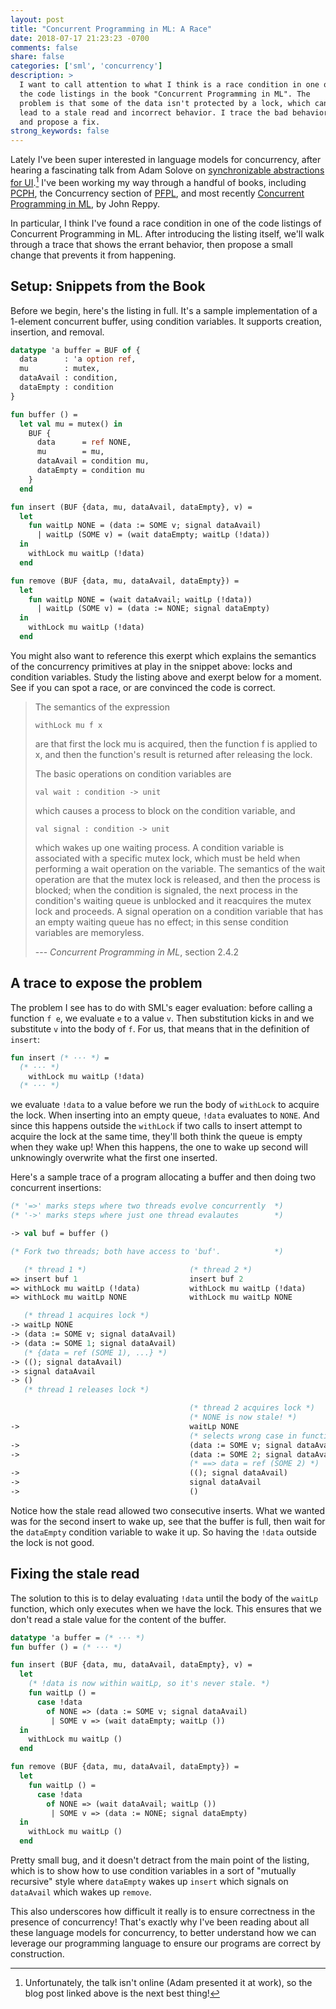```yaml
---
layout: post
title: "Concurrent Programming in ML: A Race"
date: 2018-07-17 21:23:23 -0700
comments: false
share: false
categories: ['sml', 'concurrency']
description: >
  I want to call attention to what I think is a race condition in one of
  the code listings in the book "Concurrent Programming in ML". The
  problem is that some of the data isn't protected by a lock, which can
  lead to a stale read and incorrect behavior. I trace the bad behavior,
  and propose a fix.
strong_keywords: false
---
```


Lately I've been super interested in language models for concurrency,
after hearing a fascinating talk from Adam Solove on [synchronizable
abstractions for UI].[^asolove] I've been working my way through a
handful of books, including [PCPH], the Concurrency section of [PFPL],
and most recently [Concurrent Programming in ML], by John Reppy.

[^asolove]: Unfortunately, the talk isn't online (Adam presented it at work), so the blog post linked above is the next best thing!

[synchronizable abstractions for UI]: https://medium.com/@asolove/synchronizable-abstractions-for-understandable-concurrency-64ae57cd61d1
[PCPH]: https://simonmar.github.io/pages/pcph.html
[PFPL]: http://www.cs.cmu.edu/~rwh/pfpl.html
[Concurrent Programming in ML]: http://www.cambridge.org/gb/academic/subjects/computer-science/distributed-networked-and-mobile-computing/concurrent-programming-ml?format=AR

In particular, I think I've found a race condition in one of the code
listings of Concurrent Programming in ML. After introducing the listing
itself, we'll walk through a trace that shows the errant behavior, then
propose a small change that prevents it from happening.

## Setup: Snippets from the Book

Before we begin, here's the listing in full. It's a sample
implementation of a 1-element concurrent buffer, using condition
variables. It supports creation, insertion, and removal.


```sml Concurrent Programming in ML, Listing 2.3
datatype 'a buffer = BUF of {
  data      : 'a option ref,
  mu        : mutex,
  dataAvail : condition,
  dataEmpty : condition
}

fun buffer () =
  let val mu = mutex() in
    BUF {
      data      = ref NONE,
      mu        = mu,
      dataAvail = condition mu,
      dataEmpty = condition mu
    }
  end

fun insert (BUF {data, mu, dataAvail, dataEmpty}, v) =
  let
    fun waitLp NONE = (data := SOME v; signal dataAvail)
      | waitLp (SOME v) = (wait dataEmpty; waitLp (!data))
  in
    withLock mu waitLp (!data)
  end

fun remove (BUF {data, mu, dataAvail, dataEmpty}) =
  let
    fun waitLp NONE = (wait dataAvail; waitLp (!data))
      | waitLp (SOME v) = (data := NONE; signal dataEmpty)
  in
    withLock mu waitLp (!data)
  end
```

You might also want to reference this exerpt which explains the
semantics of the concurrency primitives at play in the snippet above:
locks and condition variables. Study the listing above and exerpt below
for a moment. See if you can spot a race, or are convinced the code is
correct.


> The semantics of the expression
>
> `withLock mu f x`
>
> are that first the lock mu is acquired, then the function f is applied
> to x, and then the function's result is returned after releasing the
> lock.
>
> The basic operations on condition variables are
>
> `val wait : condition -> unit`
>
> which causes a process to block on the condition variable, and
>
> `val signal : condition -> unit`
>
> which wakes up one waiting process. A condition variable is associated
> with a specific mutex lock, which must be held when performing a wait
> operation on the variable. The semantics of the wait operation are
> that the mutex lock is released, and then the process is blocked; when
> the condition is signaled, the next process in the condition's waiting
> queue is unblocked and it reacquires the mutex lock and proceeds. A
> signal operation on a condition variable that has an empty waiting
> queue has no effect; in this sense condition variables are memoryless.
>
> --- *Concurrent Programming in ML*, section 2.4.2

## A trace to expose the problem

The problem I see has to do with SML's eager evaluation: before calling
a function `f e`, we evaluate `e` to a value `v`. Then substitution
kicks in and we substitute `v` into the body of `f`. For us,
that means that in the definition of `insert`:

```sml
fun insert (* ··· *) =
  (* ··· *)
    withLock mu waitLp (!data)
  (* ··· *)
```

we evaluate `!data` to a value before we run the body of `withLock` to
acquire the lock. When inserting into an empty queue, `!data` evaluates
to `NONE`. And since this happens outside the `withLock` if two calls to
insert attempt to acquire the lock at the same time, they'll both think
the queue is empty when they wake up! When this happens, the one to wake
up second will unknowingly overwrite what the first one inserted.

Here's a sample trace of a program allocating a buffer and then
doing two concurrent insertions:

```sml Sample trace, showing that first insert gets dropped
(* '=>' marks steps where two threads evolve concurrently  *)
(* '->' marks steps where just one thread evalautes        *)

-> val buf = buffer ()

(* Fork two threads; both have access to 'buf'.            *)

   (* thread 1 *)                       (* thread 2 *)
=> insert buf 1                         insert buf 2
=> withLock mu waitLp (!data)           withLock mu waitLp (!data)
=> withLock mu waitLp NONE              withLock mu waitLp NONE

   (* thread 1 acquires lock *)
-> waitLp NONE
-> (data := SOME v; signal dataAvail)
-> (data := SOME 1; signal dataAvail)
   (* {data = ref (SOME 1), ...} *)
-> ((); signal dataAvail)
-> signal dataAvail
-> ()
   (* thread 1 releases lock *)

                                        (* thread 2 acquires lock *)
                                        (* NONE is now stale! *)
->                                      waitLp NONE
                                        (* selects wrong case in function *)
->                                      (data := SOME v; signal dataAvail)
->                                      (data := SOME 2; signal dataAvail)
                                        (* ==> data = ref (SOME 2) *)
->                                      ((); signal dataAvail)
->                                      signal dataAvail
->                                      ()
```

Notice how the stale read allowed two consecutive inserts. What we
wanted was for the second insert to wake up, see that the buffer is
full, then wait for the `dataEmpty` condition variable to wake it up.
So having the `!data` outside the lock is not good.


## Fixing the stale read

The solution to this is to delay evaluating `!data` until the body of the
`waitLp` function, which only executes when we have the lock. This
ensures that we don't read a stale value for the content of the buffer.

```sml Listing 2.3, updated to avoid race
datatype 'a buffer = (* ··· *)
fun buffer () = (* ··· *)

fun insert (BUF {data, mu, dataAvail, dataEmpty}, v) =
  let
    (* !data is now within waitLp, so it's never stale. *)
    fun waitLp () =
      case !data
        of NONE => (data := SOME v; signal dataAvail)
         | SOME v => (wait dataEmpty; waitLp ())
  in
    withLock mu waitLp ()
  end

fun remove (BUF {data, mu, dataAvail, dataEmpty}) =
  let
    fun waitLp () =
      case !data
        of NONE => (wait dataAvail; waitLp ())
         | SOME v => (data := NONE; signal dataEmpty)
  in
    withLock mu waitLp ()
  end
```

Pretty small bug, and it doesn't detract from the main point of the
listing, which is to show how to use condition variables in a sort of
"mutually recursive" style where `dataEmpty` wakes up `insert` which
signals on `dataAvail` which wakes up `remove`.

This also underscores how difficult it really is to ensure correctness
in the presence of concurrency! That's exactly why I've been reading
about all these language models for concurrency, to better understand
how we can leverage our programming language to ensure our programs are
correct by construction.

<!-- vim:tw=72
-->
